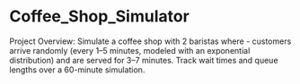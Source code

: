 # Coffee_Shop_Simulator
Project Overview: Simulate a coffee shop with 2 baristas where - customers arrive randomly (every 1–5 minutes, modeled with an exponential distribution)  and are served for 3–7 minutes.  Track wait times and queue lengths over a 60-minute simulation.
